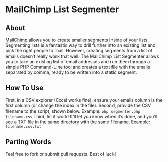 # MailChimp List Segmenter

## About
[MailChimp](http://www.mailchimp.com) allows you to create smaller segments inside of your lists. Segmenting lists is a fantastic way to drill further into an existing list and pick the right people to mail. However, creating segments from a list of emails doesn’t really work that well. The MailChimp List Segmenter allows you to take an existing list of email addresses and run them through a simple PHP Command-Line tool and creates a text file with the emails separated by comma, ready to be written into a static segment.

## How To Use
First, in a CSV explorer (Excel works fine), ensure your emails column is the first column (or change the index in the file).
Second, provide the CSV filename to the script, shown below.
Example: `php segmenter.php filename.csv`
Third, let it work! It’ll let you know when it’s done, and you’ll see a TXT file in the same directory with the same filename.
Example: `filename.csv.txt`

## Parting Words
Feel free to fork or submit pull requests.  Best of luck!